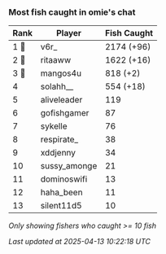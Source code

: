 ### Most fish caught in omie's chat
| Rank | Player | Fish Caught |
|------|--------|-----------|
| 1 🥇  | v6r_  | 2174 (+96) |
| 2 🥈  | ritaaww  | 1622 (+16) |
| 3 🥉  | mangos4u  | 818 (+2) |
| 4  | solahh__  | 554 (+18) |
| 5  | aliveleader  | 119 |
| 6  | gofishgamer  | 87 |
| 7  | sykelle  | 76 |
| 8  | respirate_  | 38 |
| 9  | xddjenny  | 34 |
| 10  | sussy_amonge  | 21 |
| 11  | dominoswifi  | 13 |
| 12  | haha_been  | 11 |
| 13  | silent11d5  | 10 |

_Only showing fishers who caught >= 10 fish_

_Last updated at 2025-04-13 10:22:18 UTC_